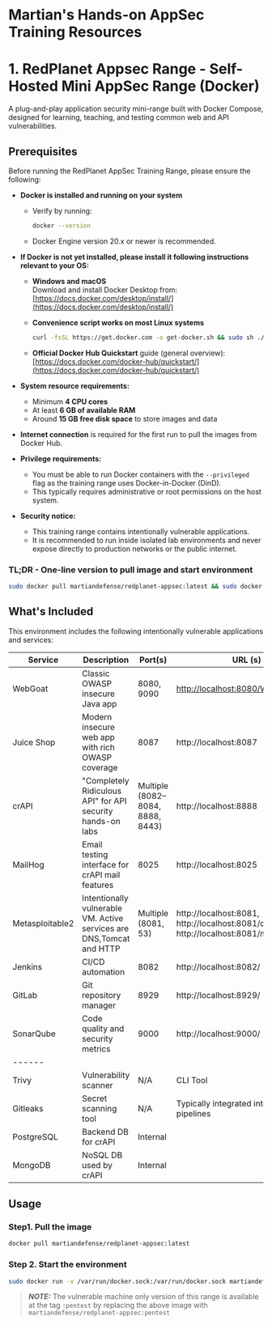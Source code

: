 # Martian's Hands-on AppSec Training Resources


# 1. RedPlanet Appsec Range - Self-Hosted Mini AppSec Range (Docker)

A plug-and-play application security mini-range built with Docker Compose, designed for learning, teaching, and testing common web and API vulnerabilities.

## **Prerequisites**

Before running the RedPlanet AppSec Training Range, please ensure the following:

- **Docker is installed and running on your system**  
  - Verify by running:  
    ```bash
    docker --version
    ```
  - Docker Engine version 20.x or newer is recommended.

- **If Docker is not yet installed, please install it following instructions relevant to your OS:**  

  - **Windows and macOS**  
    Download and install Docker Desktop from:  
    [https://docs.docker.com/desktop/install/](https://docs.docker.com/desktop/install/)

  - **Convenience script works on most Linux systems**  
    ```bash
    curl -fsSL https://get.docker.com -o get-docker.sh && sudo sh ./get-docker.sh
    ```

  - **Official Docker Hub Quickstart** guide (general overview):  
    [https://docs.docker.com/docker-hub/quickstart/](https://docs.docker.com/docker-hub/quickstart/)

- **System resource requirements:**  
  - Minimum **4 CPU cores**  
  - At least **6 GB of available RAM**  
  - Around **15 GB free disk space** to store images and data

- **Internet connection** is required for the first run to pull the images from Docker Hub.

- **Privilege requirements:**  
  - You must be able to run Docker containers with the `--privileged` flag as the training range uses Docker-in-Docker (DinD).  
  - This typically requires administrative or root permissions on the host system.

- **Security notice:**  
  - This training range contains intentionally vulnerable applications.  
  - It is recommended to run inside isolated lab environments and never expose directly to production networks or the public internet.


### TL;DR - One-line version to pull image and start environment
```bash
sudo docker pull martiandefense/redplanet-appsec:latest && sudo docker run -v /var/run/docker.sock:/var/run/docker.sock martiandefense/redplanet-appsec:latest
```


## What's Included

This environment includes the following intentionally vulnerable applications and services:

| Service        | Description                                                  | Port(s)                  | URL (s)
|----------------|--------------------------------------------------------------|--------------------------| ---------------------- |
| WebGoat        | Classic OWASP insecure Java app                              | 8080, 9090               | [http://localhost:8080/WebGoat/login](http://localhost:8080/WebGoat/login) |
| Juice Shop     | Modern insecure web app with rich OWASP coverage             | 8087                     | http://localhost:8087|
| crAPI          | "Completely Ridiculous API" for API security hands-on labs   | Multiple (8082–8084, 8888, 8443) | http://localhost:8888 |
| MailHog        | Email testing interface for crAPI mail features              | 8025                     | http://localhost:8025 |
| Metasploitable2 | Intentionally vulnerable VM. Active services are DNS,Tomcat and HTTP | Multiple (8081, 53) | http://localhost:8081, http://localhost:8081/dvwa, http://localhost:8081/mutillidae/ |
| Jenkins | CI/CD automation | 8082 | http://localhost:8082/ | http://localhost:8929/ |
| GitLab | Git repository manager | 8929 | http://localhost:8929/ |
| SonarQube | Code quality and security metrics | 9000 | http://localhost:9000/ |
| ------         |
| Trivy | Vulnerability scanner | N/A | CLI Tool|
| Gitleaks | Secret scanning tool | N/A | Typically integrated into CI/CD pipelines |
| PostgreSQL     | Backend DB for crAPI                                         | Internal                 |
| MongoDB        | NoSQL DB used by crAPI                                       | Internal                 |



## Usage

### Step1. Pull the image
```bash
docker pull martiandefense/redplanet-appsec:latest 
```
### Step 2. Start the environment

```bash
sudo docker run -v /var/run/docker.sock:/var/run/docker.sock martiandefense/redplanet-appsec:latest
```
> **_NOTE:_**  The vulnerable machine only version of this range is available at the tag `:pentest` by replacing the above image with `martiandefense/redplanet-appsec:pentest`

